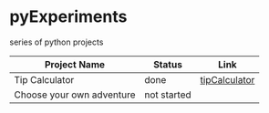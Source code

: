 # pyExperiments

series of python projects

| Project Name              | Status      | Link                                                                                  |
|---------------------------|-------------|---------------------------------------------------------------------------------------|
| Tip Calculator            | done        | [tipCalculator](https://github.com/wolfman456/pyExperaments/tree/master/tipCalulator) |
| Choose your own adventure | not started |                                                                                       |
